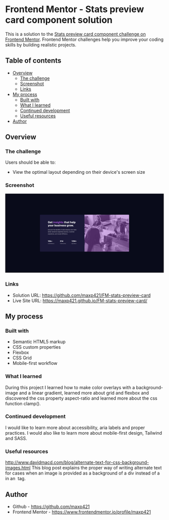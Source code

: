 # Frontend Mentor - Stats preview card component solution

This is a solution to the [Stats preview card component challenge on Frontend Mentor](https://www.frontendmentor.io/challenges/stats-preview-card-component-8JqbgoU62). Frontend Mentor challenges help you improve your coding skills by building realistic projects. 

## Table of contents

- [Overview](#overview)
  - [The challenge](#the-challenge)
  - [Screenshot](#screenshot)
  - [Links](#links)
- [My process](#my-process)
  - [Built with](#built-with)
  - [What I learned](#what-i-learned)
  - [Continued development](#continued-development)
  - [Useful resources](#useful-resources)
- [Author](#author)

## Overview

### The challenge

Users should be able to:

- View the optimal layout depending on their device's screen size

### Screenshot

![](./screenshot.png)

### Links

- Solution URL: https://github.com/maxp421/FM-stats-preview-card
- Live Site URL: https://maxp421.github.io/FM-stats-preview-card/

## My process

### Built with

- Semantic HTML5 markup
- CSS custom properties
- Flexbox
- CSS Grid
- Mobile-first workflow

### What I learned

During this project I learned how to make color overlays with a background-image and a linear gradient, learned more about grid and flexbox and discovered the css property aspect-ratio and learned more about the css function clamp(). 

### Continued development

I would like to learn more about accessibility, aria labels and proper practices. I would also like to learn more about mobile-first design, Tailwind and SASS.

### Useful resources

http://www.davidmacd.com/blog/alternate-text-for-css-background-images.html
This blog post explains the proper way of writing alternate text for cases when an image is provided as a background of a div instead of a in an <img> tag.

## Author
- Github - https://github.com/maxp421
- Frontend Mentor - https://www.frontendmentor.io/profile/maxp421
